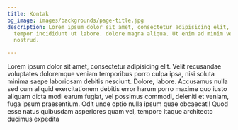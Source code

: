 ```yaml
---
title: Kontak
bg_image: images/backgrounds/page-title.jpg
description: Lorem ipsum dolor sit amet, consectetur adipisicing elit, sed do eiusmod
  tempor incididunt ut labore. dolore magna aliqua. Ut enim ad minim veniam, quis
  nostrud.

---
```

Lorem ipsum dolor sit amet, consectetur adipisicing elit. Velit recusandae voluptates doloremque veniam temporibus porro culpa ipsa, nisi soluta minima saepe laboriosam debitis nesciunt. Dolore, labore. Accusamus nulla sed cum aliquid exercitationem debitis error harum porro maxime quo iusto aliquam dicta modi earum fugiat, vel possimus commodi, deleniti et veniam, fuga ipsum praesentium. Odit unde optio nulla ipsum quae obcaecati! Quod esse natus quibusdam asperiores quam vel, tempore itaque architecto ducimus expedita